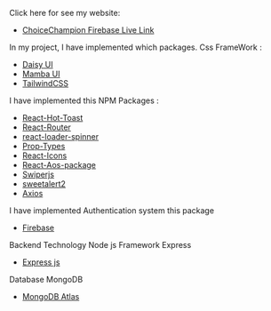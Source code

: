 
Click here for see my website:   
- [ChoiceChampion Firebase Live Link](https://choicechampion-d3308.web.app/)


 In my project, I have implemented which packages.
 Css FrameWork :
- [Daisy UI](https://daisyui.com/)
- [Mamba UI](https://mambaui.com/components)
- [TailwindCSS](https://tailwindcss.com/)



 I have implemented this NPM Packages :
- [React-Hot-Toast](https://react-hot-toast.com/)
- [React-Router](https://reactrouter.com/en/main)
- [react-loader-spinner](https://mhnpd.github.io/react-loader-spinner/docs/intro)
- [Prop-Types](https://www.npmjs.com/package/prop-types)
- [React-Icons](https://react-icons.github.io/react-icons/)
- [React-Aos-package](https://michalsnik.github.io/aos/)
- [Swiperjs](https://swiperjs.com/)
- [sweetalert2](https://sweetalert2.github.io/)
- [Axios](https://axios-http.com/)



 I have implemented Authentication system this package
- [Firebase](https://firebase.google.com/)

 Backend Technology Node js Framework Express
- [Express js](https://expressjs.com/)

 Database MongoDB
- [MongoDB Atlas ](https://www.mongodb.com/atlas/database)
